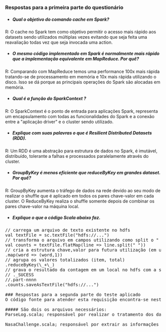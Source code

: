 ### Respostas para a primeira parte do questionário

- ##### Qual o objetivo do comando cache em Spark?
R:  O cache no Spark tem como objetivo permitir o acesso mais rápido aos datasets sendo utilizados múltiplas vezes evitando que seja feita uma reavaliação todas vez que seja invocada uma action.
- ##### O mesmo código implementado em Spark é normalmente mais rápido que a implementação equivalente em MapReduce. Por quê?
R: Comparando com MapReduce temos uma performance 100x mais rápida tratando-se de processamento em memória e 10x mais rápida utilizando o disco. Isso se dá porque as principais operações do Spark são alocadas em memória.
- ##### Qual é a função do SparkContext ?
R: O SparkContext é o ponto de entrada para aplicações Spark, representa um encapsulamento com todas as funcionalidades do Spark  e a conexão entre a "aplicação driver" e o cluster sendo utilizado.
- ##### Explique com suas palavras o que é Resilient Distributed Datasets (RDD).
R:  Um RDD é uma abstração para estrutura de dados no Spark, é imutável, distribuído, tolerante a falhas e processados paralelamente através do cluster.
- ##### GroupByKey é menos eficiente que reduceByKey em grandes dataset. Por quê?
R: GroupByKey aumenta o tráfego de dados na rede devido ao seu modo de realizar o shuffle que é aplicado em todos os pares chave-valor em cada cluster. O ReduceByKey realiza o shuffle somente depois de combinar os pares chave-valor na máquina local.
- ##### Explique o que o código Scala abaixo faz.
<pre>
// carrega um arquivo de texto existente no hdfs
val textFile = sc.textFile("hdfs://...")
// transforma o arquivo em campos utilizando como split o " " (espaço)
val counts = textFile.flatMap(line => line.split(" "))
// cria a estrutura chave,valor para futura utilização (em uma contagem)
.map(word => (word,1))
// agrupa os valores totalizados (item, total)
.reduceByKey(\_+\_)
// grava o resultado da contagem em um local no hdfs com a seguinte estrutura
// ._SUCESS
//.part-nnnn
.counts.saveAsTextFile("hdfs://...")

### Respostas para a segunda parte do teste aplicado
O código fonte para atender esta requisição encontra-se neste repositório, foi criado utilizando o Spark 2.3 e Scala 2.11.

##### São dois os arquivos necessários:
ParseLog.scala; responsável por realizar o tratamento dos dados existentes nos arquivos de log a fim de ser um utilitário para a classe de extração de informações.

NasaChallenge.scala; responsável por extrair as informações dos arquivos de log e apresentá-las.

